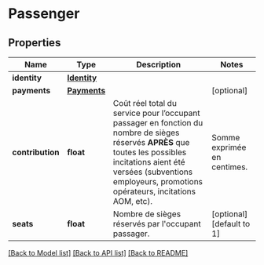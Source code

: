 # Passenger

## Properties
Name | Type | Description | Notes
------------ | ------------- | ------------- | -------------
**identity** | [**Identity**](Identity.md) |  | 
**payments** | [**Payments**](Payments.md) |  | [optional] 
**contribution** | **float** | Coût réel total du service pour l’occupant passager en fonction du nombre de sièges réservés **APRÈS** que toutes les possibles incitations aient été versées (subventions employeurs, promotions opérateurs, incitations AOM, etc).| Somme exprimée en centimes.  | 
**seats** | **float** | Nombre de sièges réservés par l&#x27;occupant passager. | [optional] [default to 1]

[[Back to Model list]](../README.md#documentation-for-models) [[Back to API list]](../README.md#documentation-for-api-endpoints) [[Back to README]](../README.md)

